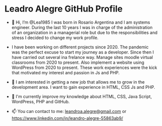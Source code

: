 # Leadro Alegre GitHub Profile
- 👋 Hi, I’m @Lea1985 I was born in Rosario Argentina and I am systems engineer. During the last 10 years I was in charge of the administration of an organization in a         managerial role but due to the responsibilities and stress I decided to change my work profile.

- I have been working on different projects since 2020.
  The pandemic was the perfect excuse to start my journey as a developer.
  Since then I have carried out several ina frelance way. Manage sites moodle virtual classrooms  from 2020 to present. 
  Also implement a  website using WordPress from 2020 to present.
  These  work experiences were the kick that motivated my interest and passion in Js and PHP.

- 👀 I am interested in getting a new job that allows me to grow in the development area. I want to gain experience in HTML, CSS Js and PHP. 


- 🌱 I'm currently improve my knowledge about HTML, CSS, Java Script, WordPress, PHP and GitHub.
<!--- - 💞️ I am looking to collaborate in any job that allows me to gain experience in any of the technologies mentioned above. --->
- 📫 You can contact to me: leandroa.alegre@gmail.com or https://www.linkedin.com/in/leandro-alegre-55863ab9/

<!---
Lea1985/Lea1985 is a ✨ special ✨ repository because its `README.md` (this file) appears on your GitHub profile.
You can click the Preview link to take a look at your changes.
--->
